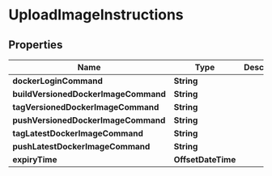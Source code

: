 

# UploadImageInstructions


## Properties

Name | Type | Description | Notes
------------ | ------------- | ------------- | -------------
**dockerLoginCommand** | **String** |  | 
**buildVersionedDockerImageCommand** | **String** |  | 
**tagVersionedDockerImageCommand** | **String** |  | 
**pushVersionedDockerImageCommand** | **String** |  | 
**tagLatestDockerImageCommand** | **String** |  |  [optional]
**pushLatestDockerImageCommand** | **String** |  |  [optional]
**expiryTime** | **OffsetDateTime** |  |  [optional]



